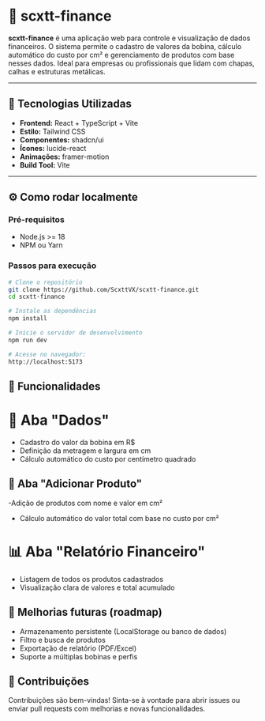 # 💸 scxtt-finance

**scxtt-finance** é uma aplicação web para controle e visualização de dados financeiros. O sistema permite o cadastro de valores da bobina, cálculo automático do custo por cm² e gerenciamento de produtos com base nesses dados. Ideal para empresas ou profissionais que lidam com chapas, calhas e estruturas metálicas.

---

## 🚀 Tecnologias Utilizadas

- **Frontend:** React + TypeScript + Vite
- **Estilo:** Tailwind CSS
- **Componentes:** shadcn/ui
- **Ícones:** lucide-react
- **Animações:** framer-motion
- **Build Tool:** Vite

---

## ⚙️ Como rodar localmente

### Pré-requisitos

- Node.js >= 18
- NPM ou Yarn

### Passos para execução

```bash
# Clone o repositório
git clone https://github.com/ScxttVX/scxtt-finance.git
cd scxtt-finance

# Instale as dependências
npm install

# Inicie o servidor de desenvolvimento
npm run dev

# Acesse no navegador:
http://localhost:5173
```


## 🧮 Funcionalidades
# 📐 Aba "Dados"
- Cadastro do valor da bobina em R$
- Definição da metragem e largura em cm
- Cálculo automático do custo por centímetro quadrado

## 🛒 Aba "Adicionar Produto"
-Adição de produtos com nome e valor em cm²
- Cálculo automático do valor total com base no custo por cm²

# 📊 Aba "Relatório Financeiro"
- Listagem de todos os produtos cadastrados
- Visualização clara de valores e total acumulado

## 📌 Melhorias futuras (roadmap)
- Armazenamento persistente (LocalStorage ou banco de dados)
- Filtro e busca de produtos
- Exportação de relatório (PDF/Excel)
- Suporte a múltiplas bobinas e perfis

## 🤝 Contribuições
Contribuições são bem-vindas!
Sinta-se à vontade para abrir issues ou enviar pull requests com melhorias e novas funcionalidades.
